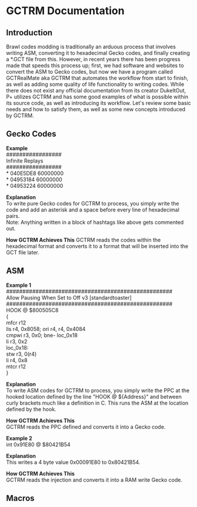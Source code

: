 # GCTRM Documentation

## Introduction
Brawl codes modding is traditionally an arduous process that involves writing ASM, converting it to hexadecimal Gecko codes, and finally creating a \*.GCT file from this. However, in recent years there has been progress made that speeds this process up; first, we had software and websites to convert the ASM to Gecko codes, but now we have a program called GCTRealMate aka GCTRM that automates the workflow from start to finish, as well as adding some quality of life functionality to writing codes. While there does not exist any official documentation from its creator DukeItOut, P+ utilizes GCTRM and has some good examples of what is possible within its source code, as well as introducing its workflow. Let's review some basic needs and how to satisfy them, as well as some new concepts introduced by GCTRM.


## Gecko Codes
**Example**  
#################  
Infinite Replays  
#################  
\* 040E5DE8 60000000  
\* 04953184 60000000  
\* 04953224 60000000  

**Explanation**  
To write pure Gecko codes for GCTRM to process, you simply write the code and add an asterisk and a space before every line of hexadecimal pairs.  
Note: Anything written in a block of hashtags like above gets commented out.

**How GCTRM Achieves This**
GCTRM reads the codes within the hexadecimal format and converts it to a format that will be inserted into the GCT file later.  

## ASM
**Example 1**  
###################################################  
Allow Pausing When Set to Off v3 [standardtoaster]  
###################################################  
HOOK @ $800505C8  
{  
  mfcr r12  
  lis r4, 0x8058; ori r4, r4, 0x4084  
  cmpwi r3, 0x0;  bne- loc_0x18  
  li r3, 0x2  
loc_0x18:  
  stw r3, 0(r4)  
  li r4, 0x8  
  mtcr r12  
}  

**Explanation**  
To write ASM codes for GCTRM to process, you simply write the PPC at the hooked location defined by the line "HOOK @ ${Address}" and between curly brackets much like a definition in C. This runs the ASM at the location defined by the hook.

**How GCTRM Achieves This**  
GCTRM reads the PPC defined and converts it into a Gecko code.
  
**Example 2**  
int 0x91E80 @ $80421B54  
  
**Explanation**  
This writes a 4 byte value 0x00091E80 to 0x80421B54.  
  
**How GCTRM Achieves This**  
GCTRM reads the injection and converts it into a RAM write Gecko code.  

## Macros

